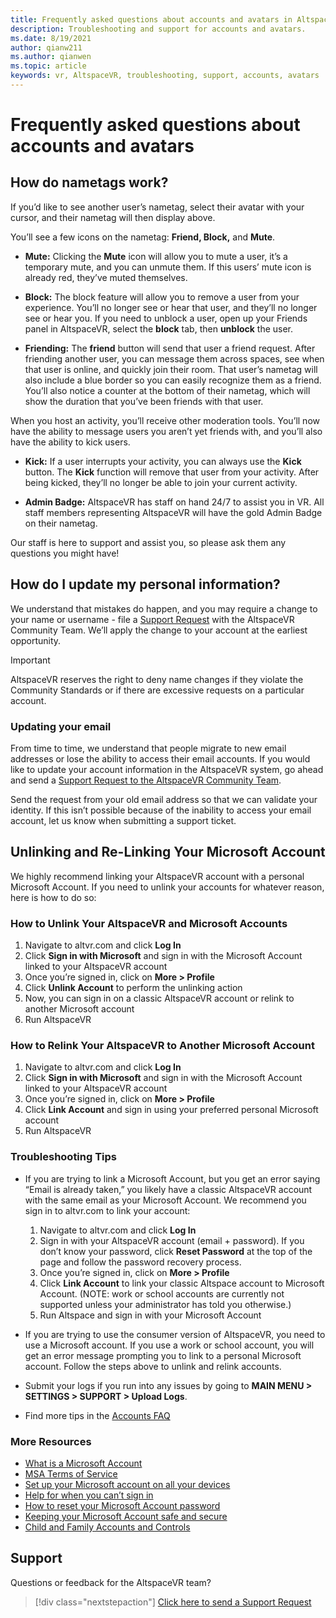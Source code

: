 ```yaml
---
title: Frequently asked questions about accounts and avatars in AltspaceVR
description: Troubleshooting and support for accounts and avatars.
ms.date: 8/19/2021
author: qianw211    
ms.author: qianwen
ms.topic: article
keywords: vr, AltspaceVR, troubleshooting, support, accounts, avatars
---
```


# Frequently asked questions about accounts and avatars

## How do nametags work?

If you’d like to see another user’s nametag, select their avatar with your cursor, and their nametag will then display above.

You’ll see a few icons on the nametag: **Friend, Block,** and **Mute**.

* **Mute:** Clicking the **Mute** icon will allow you to mute a user, it’s a temporary mute, and you can unmute them. If this users’ mute icon is already red, they’ve muted themselves.

* **Block:** The block feature will allow you to remove a user from your experience. You’ll no longer see or hear that user, and they’ll no longer see or hear you. If you need to unblock a user, open up your Friends panel in AltspaceVR, select the **block** tab, then **unblock** the user.

* **Friending:** The **friend** button will send that user a friend request. After friending another user, you can message them across spaces, see when that user is online, and quickly join their room. That user’s nametag will also include a blue border so you can easily recognize them as a friend. You’ll also notice a counter at the bottom of their nametag, which will show the duration that you’ve been friends with that user.

When you host an activity, you’ll receive other moderation tools. You’ll now have the ability to message users you aren’t yet friends with, and you’ll also have the ability to kick users.

* **Kick:** If a user interrupts your activity, you can always use the **Kick** button. The **Kick** function will remove that user from your activity. After being kicked, they’ll no longer be able to join your current activity. 

* **Admin Badge:** AltspaceVR has staff on hand 24/7 to assist you in VR. All staff members representing AltspaceVR will have the gold Admin Badge on their nametag.

Our staff is here to support and assist you, so please ask them any questions you might have!

## How do I update my personal information?

We understand that mistakes do happen, and you may require a change to your name or username - file a [Support Request](https://help.altvr.com/hc/requests/new) with the AltspaceVR Community Team. We’ll apply the change to your account at the earliest opportunity.

> [!IMPORTANT]
> AltspaceVR reserves the right to deny name changes if they violate the Community Standards or if there are excessive requests on a particular account.

### Updating your email

From time to time, we understand that people migrate to new email addresses or lose the ability to access their email accounts. If you would like to update your account information in the AltspaceVR system, go ahead and send a [Support Request to the AltspaceVR Community Team](https://help.altvr.com/hc/requests/new). 

Send the request from your old email address so that we can validate your identity. If this isn’t possible because of the inability to access your email account, let us know when submitting a support ticket.

## Unlinking and Re-Linking Your Microsoft Account

We highly recommend linking your AltspaceVR account with a personal Microsoft Account. If you need to unlink your accounts for whatever reason, here is how to do so:

### How to Unlink Your AltspaceVR and Microsoft Accounts

1. Navigate to altvr.com and click **Log In**
2. Click **Sign in with Microsoft** and sign in with the Microsoft Account linked to your AltspaceVR account
3. Once you’re signed in, click on **More > Profile**
4. Click **Unlink Account** to perform the unlinking action
5. Now, you can sign in on a classic AltspaceVR account or relink to another Microsoft account
6. Run AltspaceVR


### How to Relink Your AltspaceVR to Another Microsoft Account

1. Navigate to altvr.com and click **Log In**
2. Click **Sign in with Microsoft** and sign in with the Microsoft Account linked to your AltspaceVR account
3. Once you’re signed in, click on **More > Profile**
5. Click **Link Account** and sign in using your preferred personal Microsoft account
6. Run AltspaceVR


### Troubleshooting Tips

* If you are trying to link a Microsoft Account, but you get an error saying “Email is already taken,” you likely have a classic AltspaceVR account with the same email as your Microsoft Account. We recommend you sign in to altvr.com to link your account:
    1. Navigate to altvr.com and click **Log In**
    2. Sign in with your AltspaceVR account (email + password). If you don’t know your password, click **Reset Password** at the top of the page and follow the password recovery process. 
    3. Once you’re signed in, click on **More > Profile**
    4. Click **Link Account** to link your classic Altspace account to Microsoft Account. (NOTE: work or school accounts are currently not supported unless your administrator has told you otherwise.)
    5. Run Altspace and sign in with your Microsoft Account
    
* If you are trying to use the consumer version of AltspaceVR, you need to use a Microsoft account. If you use a work or school account, you will get an error message prompting you to link to a personal Microsoft account. Follow the steps above to unlink and relink accounts. 

* Submit your logs if you run into any issues by going to **MAIN MENU > SETTINGS > SUPPORT > Upload Logs**.

* Find more tips in the [Accounts FAQ](../getting-started/creating-and-linking-accounts.md)


### More Resources

* [What is a Microsoft Account](https://account.microsoft.com/account?lang=)
* [MSA Terms of Service](https://www.microsoft.com/servicesagreement/)
* [Set up your Microsoft account on all your devices](https://account.microsoft.com/account/connect-devices)
* [Help for when you can’t sign in](https://support.microsoft.com//account-billing/when-you-can-t-sign-in-to-your-microsoft-account-475c9b5c-8c25-49f1-9c2d-c64b7072e735)
* [How to reset your Microsoft Account password](https://support.microsoft.com//account-billing/how-to-reset-your-microsoft-account-password-eff4f067-5042-c1a3-fe72-b04d60556c37)
* [Keeping your Microsoft Account safe and secure](https://support.microsoft.com//account-billing/how-to-help-keep-your-microsoft-account-safe-and-secure-628538c2-7006-33bb-5ef4-c917657362b9)
* [Child and Family Accounts and Controls](https://account.microsoft.com/family/about?refd=www.microsoft.com&ru=https:%2F%2Faccount.microsoft.com%2Ffamily%3Frefd%3Dwww.microsoft.com)

## Support

Questions or feedback for the AltspaceVR team? 

> [!div class="nextstepaction"]
> [Click here to send a Support Request](https://help.altvr.com/hc/requests/new)